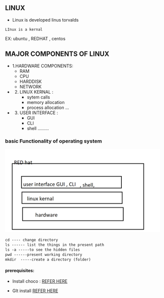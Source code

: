 ## LINUX 
* Linux is developed linus torvalds

```
LInux is a kernal 
```
EX: ubuntu , REDHAT , centos 


## MAJOR COMPONENTS OF LINUX
* 1.HARDWARE COMPONENTS:
     * RAM 
     * CPU 
     * HARDDISK
     * NETWORK
* 2. LINUX KERNAL :
     * sytem calls 
     * memory allocation 
     * process allocation
     ...
* 3. USER INTERFACE :
     * GUI 
     * CLI 
     * shell
     .........

### basic Functionality of operating system

![preview](../images/linux1.png)

```
cd ---- change directory 
ls ------ list the things in the present path
ls -a -----to see the hidden files 
pwd ------present working directory 
mkdir  -----create a directory (folder)
```


#### prerequisites:
* Install choco :
  [REFER HERE](https://chocolatey.org/docs/installation)

* GIt install
  [REFER HERE](https://chocolatey.org/packages/git.insta)

